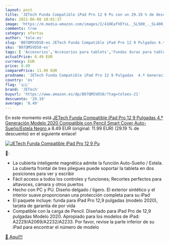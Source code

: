 ```yaml
---
layout: post
title: 'JETech Funda Compatible iPad Pro 12 9 Pu con un 29.19 % de descuento'
date: 2021-06-08 18:01:37
image: 'https://m.media-amazon.com/images/I/41HEafVEYsL._SL500_._SL400_.jpg'
comments: true
category: ofertas
author: 'tole.es'
slug: 'B07QMSVDS8-es JETech Funda Compatible iPad Pro 12 9 Pulgadas 4.ª...'
sku: 'B07QMSVDS8-es'
tags: [ 'Accesorios','Accesorios para tablets','Fundas duras para tablets','Fundas para tablets','Informática','ipad','jetech', ]
actualPrice: 8.49 EUR
currency: EUR
price: 8.49
comparePrice: 11.99 EUR
prodname: 'JETech Funda Compatible iPad Pro 12 9 Pulgadas  4.ª Generación  Modelo 2020   Compatible con Pencil  Smart Cover Auto-Sueño/Estela  Negro '
country: 'es'
flag: '🇪🇸'
brand: 'JETech'
buyurl: 'https://www.amazon.es/dp/B07QMSVDS8/?tag=tolees-21'
descuento: '29.19'
average: '8.49'
---
```


En este momento está [JETech Funda Compatible iPad Pro 12 9 Pulgadas  4.ª Generación  Modelo 2020   Compatible con Pencil  Smart Cover Auto-Sueño/Estela  Negro ](https://www.amazon.es/dp/B07QMSVDS8/?tag=tolees-21) a 8.49 EUR (original: 11.99 EUR) (29.19 %  de descuento) en el siguiente enlace!

[![JETech Funda Compatible iPad Pro 12 9 Pu](https://m.media-amazon.com/images/I/41HEafVEYsL._SL500_._SL400_.jpg)](https://www.amazon.es/dp/B07QMSVDS8/?tag=tolees-21)

🔎:

- La cubierta inteligente magnética admite la función Auto-Sueño / Estela. La cubierta frontal de tres pliegues puede soportar la tableta en dos posiciones para ver y escribir
- Fácil acceso a todos los controles y funciones; Recortes perfectos para altavoces, cámara y otros puertos
- Hecho con PC y PU. Diseño delgado / ligero. El exterior sintético y el interior suave proporcionan una protección completa para su iPad
- El paquete incluye: funda para iPad Pro 12,9 pulgadas (modelo 2020), tarjeta de garantía de por vida
- Compatible con la carga de Pencil. Diseñado para iPad Pro de 12,9 pulgadas Modelo 2020. Apropiado para los modelos de iPad: A2229/A2069/A2232/A2233. Por favor, revise la parte inferior de su iPad para encontrar el número de modelo

[🛒 Aquí!!!](https://www.amazon.es/dp/B07QMSVDS8/?tag=tolees-21)
